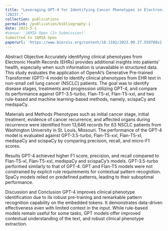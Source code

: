 ```yaml
---
title: "Leveraging GPT-4 for Identifying Cancer Phenotypes in Electronic Health Records: A Performance Comparison between GPT-4, GPT-3.5-turbo, Flan-T5 and spaCy’s Rule-based & Machine Learning-based methods. Submitted to JAMIA Open. Bhattarai, K., Oh, I.Y, Sierra J.M., Tang, J., Payne, P.R.O, Lai, A.M.
(2023)."
collection: publications
permalink: /publication/bibliography-1
date: 2023-5-1
#venue: 'JAMIA Open (In Submission)'
Submitted to JAMIA Open 
paperurl: 'https://www.biorxiv.org/content/10.1101/2023.09.27.559788v2'
---
```



Abstract
Objective Accurately identifying clinical phenotypes from Electronic Health Records (EHRs) provides additional insights into patients’ health, especially when such information is unavailable in structured data. This study evaluates the application of OpenAI’s Generative Pre-trained Transformer (GPT)-4 model to identify clinical phenotypes from EHR text in non-small cell lung cancer (NSCLC) patients. The goal was to identify disease stages, treatments and progression utilizing GPT-4, and compare its performance against GPT-3.5-turbo, Flan-T5-xl, Flan-T5-xxl, and two rule-based and machine learning-based methods, namely, scispaCy and medspaCy.

Materials and Methods Phenotypes such as initial cancer stage, initial treatment, evidence of cancer recurrence, and affected organs during recurrence were identified from 13,646 records for 63 NSCLC patients from Washington University in St. Louis, Missouri. The performance of the GPT-4 model is evaluated against GPT-3.5-turbo, Flan-T5-xxl, Flan-T5-xl, medspaCy and scispaCy by comparing precision, recall, and micro-F1 scores.

Results GPT-4 achieved higher F1 score, precision, and recall compared to Flan-T5-xl, Flan-T5-xxl, medspaCy and scispaCy’s models. GPT-3.5-turbo performed similarly to that of GPT-4. GPT and Flan-T5 models were not constrained by explicit rule requirements for contextual pattern recognition. SpaCy models relied on predefined patterns, leading to their suboptimal performance.

Discussion and Conclusion GPT-4 improves clinical phenotype identification due to its robust pre-training and remarkable pattern recognition capability on the embedded tokens. It demonstrates data-driven effectiveness even with limited context in the input. While rule-based models remain useful for some tasks, GPT models offer improved contextual understanding of the text, and robust clinical phenotype extraction.
